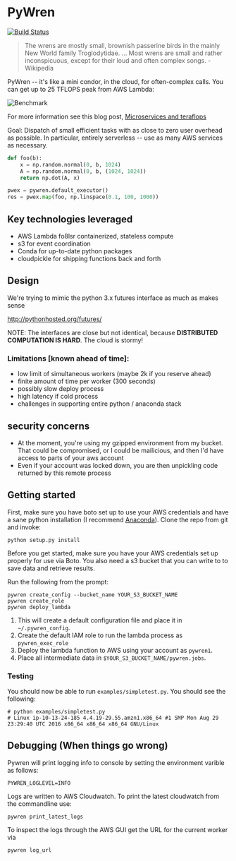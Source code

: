# PyWren

[![Build Status](https://travis-ci.org/ericmjonas/pywren.svg?branch=master)](https://travis-ci.org/ericmjonas/pywren)

> The wrens are mostly small, brownish passerine birds in the mainly New World family Troglodytidae. ... Most wrens are small and rather inconspicuous, except for their loud and often complex songs. - Wikipedia

PyWren -- it's like a mini condor, in the cloud, for often-complex calls. You can get up to 25 TFLOPS peak from AWS Lambda:

![Benchmark](https://raw.githubusercontent.com/ericmjonas/pywren/master/pywren.gflops.png)

For more information see this blog post, [Microservices and teraflops](http://ericjonas.com/pywren.html)

Goal: Dispatch of small efficient tasks with as close to zero user overhead
as possible. In particular, entirely serverless -- use as many AWS services
as necessary. 

```python
def foo(b):
    x = np.random.normal(0, b, 1024)
    A = np.random.normal(0, b, (1024, 1024))
    return np.dot(A, x)

pwex = pywren.default_executor()
res = pwex.map(foo, np.linspace(0.1, 100, 1000))
```


## Key technologies leveraged
- AWS Lambda fo8lsr containerized, stateless compute 
- s3 for event coordination 
- Conda for up-to-date python packages
- cloudpickle for shipping functions back and forth

## Design 
We're trying to mimic the python 3.x futures interface as much as makes sense

http://pythonhosted.org/futures/

NOTE: The interfaces are close but not identical, because **DISTRIBUTED
COMPUTATION IS HARD**. The cloud is stormy! 


### Limitations [known ahead of time]:

- low limit of simultaneous workers (maybe 2k if you reserve ahead)
- finite amount of time per worker (300 seconds)
- possibly slow deploy process
- high latency if cold process
- challenges in supporting entire python / anaconda stack


## security concerns
- At the moment, you're using my gzipped environment from my bucket. That could
be compromised, or I could be mailicious, and then I'd have access to parts of your
aws account
- Even if your account was locked down, you are then unpickling code returned
by this remote process

## Getting started

First, make sure you have boto set up to use your AWS credentials and
have a sane python installation (I recommend [Anaconda](https://www.continuum.io/downloads )). Clone the repo from git and invoke:

```
python setup.py install
```

Before you get started, make sure you have your AWS credentials set up 
properly for use via Boto. You also need a s3 bucket that you can write to 
to save data and retrieve results. 

Run the following from the prompt:

```
pywren create_config --bucket_name YOUR_S3_BUCKET_NAME
pywren create_role
pywren deploy_lambda
```

1. This will create a default configuration file and place it in `~/.pywren_config`. 
2. Create the default IAM role to run the lambda process as `pywren_exec_role`
3. Deploy the lambda function to AWS using your account as `pywren1`. 
4. Place all intermediate data in `$YOUR_S3_BUCKET_NAME/pywren.jobs`. 


### Testing

You should now be able to run `examples/simpletest.py`. You should see the following:

```
# python examples/simpletest.py
# Linux ip-10-13-24-185 4.4.19-29.55.amzn1.x86_64 #1 SMP Mon Aug 29 23:29:40 UTC 2016 x86_64 x86_64 x86_64 GNU/Linux
```

## Debugging (When things go wrong)

Pywren will print logging info to console by setting the environment
varible as follows:

```
PYWREN_LOGLEVEL=INFO
```

Logs are written to AWS Cloudwatch. To print the latest cloudwatch from the commandline use:
```
pywren print_latest_logs
```

To inspect the logs through the AWS GUI get the URL for the current worker
via 
```
pywren log_url
```


